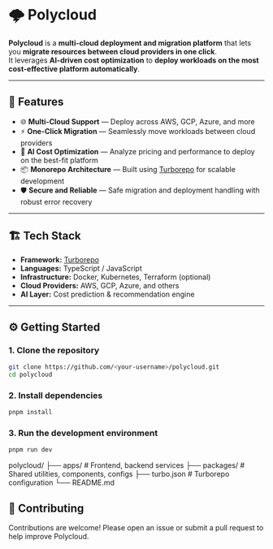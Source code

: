 # 🌩️ Polycloud

**Polycloud** is a **multi-cloud deployment and migration platform** that lets you **migrate resources between cloud providers in one click**.  
It leverages **AI-driven cost optimization** to **deploy workloads on the most cost-effective platform automatically**.

---

## 🚀 Features

- 🌐 **Multi-Cloud Support** — Deploy across AWS, GCP, Azure, and more
- ⚡ **One-Click Migration** — Seamlessly move workloads between cloud providers
- 🤖 **AI Cost Optimization** — Analyze pricing and performance to deploy on the best-fit platform
- 📦 **Monorepo Architecture** — Built using [Turborepo](https://turbo.build) for scalable development
- 🛡️ **Secure and Reliable** — Safe migration and deployment handling with robust error recovery

---

## 🏗️ Tech Stack

- **Framework:** [Turborepo](https://turbo.build)
- **Languages:** TypeScript / JavaScript
- **Infrastructure:** Docker, Kubernetes, Terraform (optional)
- **Cloud Providers:** AWS, GCP, Azure, and others
- **AI Layer:** Cost prediction & recommendation engine

---

## ⚙️ Getting Started

### 1. Clone the repository
```bash
git clone https://github.com/<your-username>/polycloud.git
cd polycloud
```

### 2. Install dependencies
```bash
pnpm install
```

### 3. Run the development environment
```bash
pnpm run dev
```

polycloud/
 ├── apps/         # Frontend, backend services
 ├── packages/     # Shared utilities, components, configs
 ├── turbo.json    # Turborepo configuration
 └── README.md

## 🤝 Contributing
Contributions are welcome!
Please open an issue or submit a pull request to help improve Polycloud.
